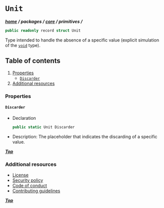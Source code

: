 # `Unit`

***[home](../../../readme.md) / packages /  [core](../readme.md) / primitives /***

```cs
public readonly record struct Unit
 ```

Type intended to handle the absence of a specific value (explicit simulation of the [`void`](https://learn.microsoft.com/en-us/dotnet/csharp/language-reference/builtin-types/void)
type).

## Table of contents

1. [Properties](#properties)
   - [`Discarder`](#discarder)
2. [Additional resources](#additional-resources)

### Properties

#### `Discarder`

- Declaration

  ```cs
  public static Unit Discarder
  ```

- Description: The placeholder that indicates the discarding of a specific value.

***[Top](#unit)***

### Additional resources

- [License](../../../license)
- [Security policy](../../../security.md)
- [Code of conduct](../../../code-of-conduct.md)
- [Contributing guidelines](../../../contributing.md)

***[Top](#unit)***
